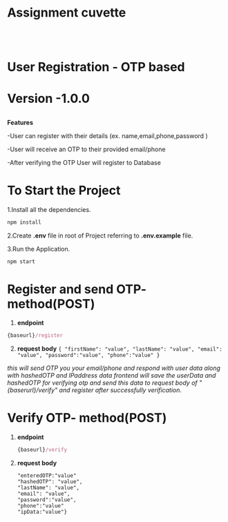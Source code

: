#  Assignment cuvette

<br><br/>
<h1>User Registration - OTP based</h1>

# Version -1.0.0
##

**Features**


-User can register with their details (ex. name,email,phone,password )

-User will receive an OTP to their provided email/phone

-After verifying the OTP User will register to Database

# To Start the Project

1.Install all the dependencies.
```js
npm install
```
2.Create **.env** file in root of Project referring to **.env.example** file.

3.Run the Application.
   ```js
   npm start
   ```

   # Register and send OTP- method(POST)
  1. **endpoint**
   ```js
   {baseurl}/register
   ```
  2. **request body**
    ```{
  "firstName": "value",
  "lastName": "value",
  "email": "value",
   "password":"value",
  "phone":"value"
  } ```

 *this will send OTP you your email/phone and respond with user data along with hashedOTP and IPaddress data frontend will save the userData and hashedOTP for verifying otp and send this data to request body of "{baserurl}/verify" and register after successfully verification*.

  # Verify OTP- method(POST)
  1. **endpoint**
     ```js
     {baseurl}/verify
     ```
  2. **request  body**
     ```{
     "enteredOTP:"value"
     "hashedOTP": "value",
     "lastName": "value",
     "email": "value",
     "password":"value",
     "phone":"value"
     "ipData:"value"}
